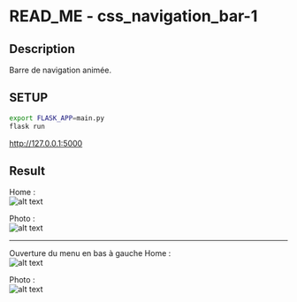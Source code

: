 # READ_ME - css_navigation_bar-1
## Description
Barre de navigation animée.

## SETUP 
```bash
export FLASK_APP=main.py
flask run
```
http://127.0.0.1:5000

## Result 

Home :<br>
![alt text](https://zupimages.net/up/22/24/kmmd.png)

Photo : <br>
![alt text](https://zupimages.net/up/22/24/bflf.png)

---

Ouverture du menu en bas à gauche
Home :<br>
![alt text](https://zupimages.net/up/22/24/vrnb.png)

Photo : <br>
![alt text](https://zupimages.net/up/22/24/4azo.png)
